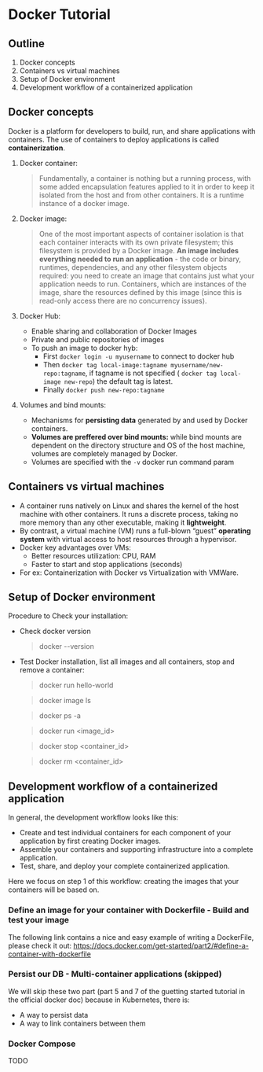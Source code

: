 # Docker Tutorial

## Outline

1. Docker concepts
2. Containers vs virtual machines
3. Setup of Docker environment
4. Development workflow of a containerized application

## Docker concepts

Docker is a platform for developers to build, run, and share applications with containers. The use of containers to deploy applications is called **containerization**. 

1. Docker container:
    > Fundamentally, a container is nothing but a running process, with some added encapsulation features applied to it in order to keep it isolated from the host and from other containers. It is a runtime instance of a docker image. 

2. Docker image:
    > One of the most important aspects of container isolation is that each container interacts with its own private filesystem; this filesystem is provided by a Docker image. **An image includes everything needed to run an application** - the code or binary, runtimes, dependencies, and any other filesystem objects required: you need to create an image that contains just what your application needs to run. Containers, which are instances of the image, share the resources defined by this image (since this is read-only access there are no concurrency issues).

3. Docker Hub:
    - Enable sharing and collaboration of Docker Images
    - Private and public repositories of images
    - To push an image to docker hyb:
        - First ``docker login -u myusername`` to connect to docker hub
        - Then ``docker tag local-image:tagname myusername/new-repo:tagname``, if tagname is not specified ( ``docker tag local-image new-repo``) the default tag is latest.
        - Finally ``docker push new-repo:tagname``

4. Volumes and bind mounts:
    - Mechanisms for **persisting data** generated by and used by Docker containers.
    - **Volumes are preffered over bind mounts:** while bind mounts are dependent on the directory structure and OS of the host machine, volumes are completely managed by Docker.
    - Volumes are specified with the ``-v`` docker run command param 

## Containers vs virtual machines 

- A container runs natively on Linux and shares the kernel of the host machine with other containers. It runs a discrete process, taking no more memory than any other executable, making it **lightweight**.
- By contrast, a virtual machine (VM) runs a full-blown “guest” **operating system** with virtual access to host resources through a hypervisor.
- Docker key advantages over VMs:
    - Better resources utilization: CPU, RAM
    - Faster to start and stop applications (seconds)
- For ex: Containerization with Docker vs Virtualization with VMWare.

## Setup of Docker environment

Procedure to Check your installation:

- Check docker version
    > docker --version
- Test Docker installation, list all images and all containers, stop and remove a container:
    > docker run hello-world

    > docker image ls
    
    > docker ps -a

    > docker run <image_id>

    > docker stop <container_id>

    > docker rm <container_id>


## Development workflow of a containerized application

In general, the development workflow looks like this:

- Create and test individual containers for each component of your application by first creating Docker images.
- Assemble your containers and supporting infrastructure into a complete application.
- Test, share, and deploy your complete containerized application.

Here we focus on step 1 of this workflow: creating the images that your containers will be based on.

### Define an image for your container with Dockerfile - Build and test your image

The following link contains a nice and easy example of writing a DockerFile, please check it out:
https://docs.docker.com/get-started/part2/#define-a-container-with-dockerfile

### Persist our DB - Multi-container applications (skipped)

We will skip these two part (part 5 and 7 of the guetting started tutorial in the official docker doc) because in Kubernetes, there is:
- A way to persist data 
- A way to link containers between them 

### Docker Compose

TODO